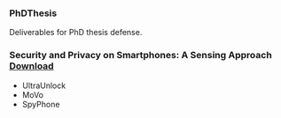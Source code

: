 ### PhDThesis
Deliverables for PhD thesis defense.
### Security and Privacy on Smartphones: A Sensing Approach [Download](https://github.com/miligithub/PhDThesis/raw/master/Paper/MingPhDThesis.pdf)
- UltraUnlock
- MoVo
- SpyPhone

